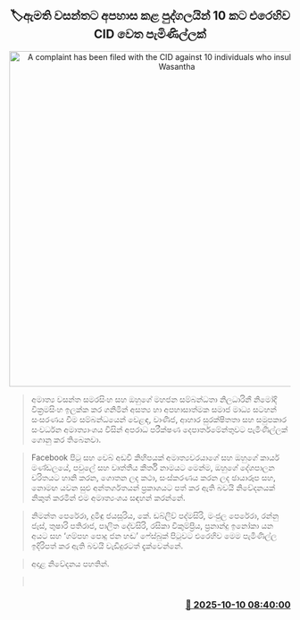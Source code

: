 <p align='center'><b><h2 align='center' title='A complaint has been filed with the CID against 10 individuals who insulted Minister Wasantha'>🏷ඇමති වසන්තට අපහාස කළ පුද්ගලයින් 10 කට එරෙහිව CID වෙත පැමිණිල්ලක්</h2></b></p>
<p align='center'><img src='https://helakuru.sgp1.cdn.digitaloceanspaces.com/esana/images/lib/wasantha-samarasinhe-media-nn.jpg' width='600' alt='A complaint has been filed with the CID against 10 individuals who insulted Minister Wasantha'></p>

> අමාත්‍ය වසන්ත සමරසිංහ සහ ඔහුගේ මහජන සම්බන්ධතා නිලධාරිනී නිමෝදි වික්‍රමසිංහ ඉලක්ක කර ගනිමින් අසත්‍ය හා අපහාසාත්මක සමාජ මාධ්‍ය සටහන් සංසරණය වීම සම්බන්ධයෙන් වෙළඳ, වාණිජ, ආහාර සුරක්ෂිතතා සහ සමුපකාර සංවර්ධන අමාත්‍යාංශය විසින් අපරාධ පරීක්ෂණ දෙපාර්තමේන්තුවට පැමිණිල්ලක් ගොනු කර තිබෙනවා.

> Facebook පිටු සහ වෙබ් අඩවි කිහිපයක් අමාත්‍යවරයාගේ සහ ඔහුගේ කාර්ය මණ්ඩලයේ, පවුලේ සහ වෘත්තීය කීර්ති නාමයට මෙන්ම, ඔහුගේ දේශපාලන චරිතයට හානි කරන, ගොතන ලද කථා, සංස්කරණය කරන ලද ඡායාරූප සහ, නොමඟ යවන සුළු අන්තර්ගතයන් ප්‍රකාශයට පත් කර ඇති බවයි නිවේදනයක් නිකුත් කරමින් එම අමාත්‍යංශය සඳහන් කරන්නේ.

> නිමන්ත පෙරේරා, දුමිඳු ජයසූරිය, කේ. ඩබ්ලිව් පද්මසිරි, මංජුල පෙරේරා, රන්නු ජෑස්, තුෂාරි පතිරාජ, පාලිත දේවසිරි, රසිකා විකුම්ප්‍රිය, ප්‍රනාන්දු ඉනෝකා යන අයට සහ ‘ගම්පහ පොදු ජන හඬ’ ෆේස්බුක් පිටුවට එරෙහිව මෙම පැමිණිල්ල ඉදිරිපත් කර ඇති බවයි වැඩිදුරටත් දැක්වෙන්නේ.

> අදාළ නිවේදනය පහතින්.

>  



<h3 align='right'><a href='https://www.helakuru.lk/esana/p/114359/'>📅 2025-10-10 08:40:00</a></h3>

